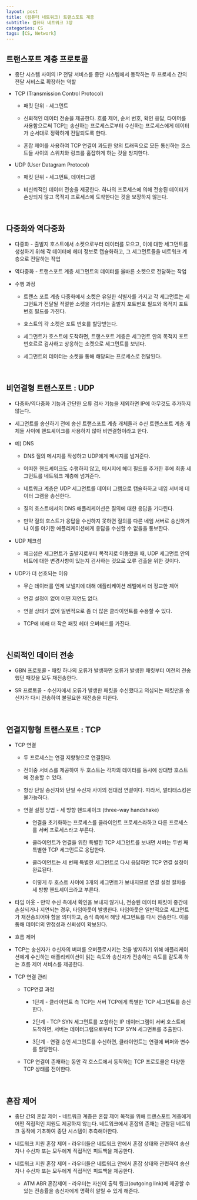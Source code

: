 ```yaml
---
layout: post
title: (컴퓨터 네트워크) 트랜스포트 계층
subtitle: 컴퓨터 네트워크 3장
categories: CS
tags: [CS, Network]
---
```


## 트랜스포트 계층 프로토콜
- 종단 시스템 사이의 IP 전달 서비스를 종단 시스템에서 동작하는 두 프로세스 간의 전달 서비스로 확장하는 역할

- TCP (Transmission Control Protocol)

  - 패킷 단위 - 세그먼트

  - 신뢰적인 데이터 전송을 제공한다. 흐름 제어, 순서 번호, 확인 응답, 타이머를 사용함으로써 TCP는 송신하는 프로세스로부터 수신하는 프로세스에게 데이터가 순서대로 정확하게 전달되도록 한다.

  - 혼잡 제어를 사용하여 TCP 연결이 과도한 양의 트래픽으로 모든 통신하는 호스트들 사이의 스위치와 링크를 홉잡하게 하는 것을 방지한다.

- UDP (User Datagram Protocol)

  - 패킷 단위 - 세그먼트, 데이터그램

  - 비신뢰적인 데이터 전송을 제공한다. 하나의 프로세스에 의해 전송된 데이터가 손상되지 않고 목적지 프로세스에 도착한다는 것을 보장하지 않는다.

 <br>

## 다중화와 역다중화
- 다중화 - 출발지 호스트에서 소켓으로부터 데이터를 모으고, 이에 대한 세그먼트를 생성하기 위해 각 데이터에 헤더 정보로 캡슐화하고, 그 세그먼트들을 네트워크 계층으로 전달하는 작업

- 역다중화 - 트랜스포트 계층 세그먼트의 데이터를 올바른 소켓으로 전달하는 작업

- 수행 과정

  - 트랜스 포트 계층 다중화에서 소켓은 유일한 식별자를 가지고 각 세그먼트는 세그먼트가 전달될 적절한 소켓을 가리키는 출발지 포트번호 필드와 목적지 포트 번호 필드를 가진다.

  - 호스트의 각 소켓은 포트 번호를 할당받는다.

  - 세그먼트가 호스트에 도착하면, 트랜스포트 계층은 세그먼트 안의 목적지 포트 번호르르 검사하고 상응하는 소켓으로 세그먼트를 보낸다.

  - 세그먼트의 데이터는 소켓을 통해 해당되는 프로세스로 전달된다.

 <br>

## 비연결형 트랜스포트 : UDP
- 다중화/역다중화 기능과 간단한 오류 검사 기능을 제외하면 IP에 아무것도 추가하지 않는다.

- 세그먼트를 송신하기 전에 송신 트랜스포트 계층 개체들과 수신 트랜스포트 계층 개체들 사이에 핸드셰이크를 사용하지 않아 비연결형이라고 한다.

- 예) DNS

  - DNS 질의 메시지를 작성하고 UDP에게 메시지를 넘겨준다.

  - 어떠한 핸드셰이크도 수행하지 않고, 메시지에 헤더 필드를 추가한 후에 최종 세그먼트를 네트워크 계층에 넘겨준다.

  - 네트워크 계층은 UDP 세그먼트를 데이터 그램으로 캡슐화하고 네임 서버에 데이터 그램을 송신한다.

  - 질의 호스트에서의 DNS 애플리케이션은 질의에 대한 응답을 기다린다.

  - 만약 질의 호스트가 응답을 수신하지 못하면 질의를 다른 네임 서버로 송신하거나 이를 야기한 애플리케이션에게 응답을 수신할 수 없을을 통보한다.

- UDP 체크섬

  - 체크섬은 세그먼트가 출발지로부터 목적지로 이동했을 때, UDP 세그먼트 안의 비트에 대한 변경사항이 있는지 검사하는 것으로 오류 검출을 위한 것이다.

- UDP가 더 선호되는 이유

  - 무슨 데이터를 언제 보낼지에 대해 애플리케이션 레벨에서 더 정교한 제어

  - 연결 설정이 없어 어떤 지연도 없다.

  - 연결 상태가 없어 일번적으로 좀 더 많은 클라이언트를 수용할 수 있다.

  - TCP에 비해 더 작은 패킷 헤더 오버헤드를 가진다.

 <br>

## 신뢰적인 데이터 전송
- GBN 프로토콜 - 패킷 하나의 오류가 발생하면 오류가 발생한 패킷부터 이전의 전송했던 패킷을 모두 재전송한다.

- SR 프로토콜 - 수신자에서 오류가 발생한 패킷을 수신했다고 의심되는 패킷만을 송신자가 다시 전송하여 불필요한 재전송을 피한다.

 <br>

## 연결지향형 트랜스포트 : TCP
- TCP 연결

  - 두 프로세스는 연결 지향형으로 연결된다.

  - 전이중 서비스를 제공하여 두 호스트는 각자의 데이터를 동시에 상대방 호스트에 전송할 수 있다.

  - 항상 단일 송신자와 단일 수신자 사이의 점대점 연결이다. 따라서, 멀티태스킹은 불가능하다.

  - 연결 설정 방법 - 세 방향 핸드셰이크 (three-way handshake)

    - 연결을 초기화하는 프로세스를 클라이언트 프로세스라하고 다른 프로세스를 서버 프로세스라고 부른다.

    - 클라이언트가 연결을 위한 특별한 TCP 세그먼트를 보내면 서버는 두번 째 특별한 TCP 세그먼트로 응답한다.

    - 클라이언트는 세 번째 특별한 세그먼트로 다시 응답하면 TCP 연결 설정이 완료된다.

    - 이렇게 두 호스트 사이에 3개의 세그먼트가 보내지므로 연결 설정 절차를 세 방향 핸드셰이크라고 부른다.

- 타임 아웃 - 만약 수신 측에서 확인을 보내지 않거나, 전송된 데이터 패킷이 중간에 손실되거나 지연되는 경우, 타임아웃이 발생한다. 타임아웃은 일반적으로 세그먼트가 재전송되어야 함을 의미하고, 송식 측에서 해당 세그먼트를 다시 전송한다. 이를 통해 데이터의 안정성과 신뢰성이 확보된다.

- 흐름 제어 

- TCP는 송신자가 수신자의 버퍼를 오버플로시키는 것을 방지하기 위해 애플리케이션에게 수신하는 애플리케이션이 읽는 속도와 송신자가 전송하는 속도를 같도록 하는 흐름 제어 서비스를 제공한다.

- TCP 연결 관리 

  - TCP연결 과정

    - 1단계 - 클라이언트 측 TCP는 서버 TCP에게 특별한 TCP 세그먼트를 송신한다.

    - 2단계 - TCP SYN 세그먼트를 포함하는 IP 데이터그램이 서버 호스트에 도착하면, 서버는 데이터그램으로부터 TCP SYN 세그먼트를 추출한다.

    - 3단계 - 연결 승인 세그먼트를 수신하면, 클라이언트는 연결에 버퍼와 변수를 할당한다.

  - TCP 연결이 존재하는 동안 각 호스트에서 동작하는 TCP 프로토콜은 다양한 TCP 상태를 전이한다.

 <br>

## 혼잡 제어
- 종단 간의 혼잡 제어 - 네트워크 계층은 혼잡 제어 목적을 위해 트랜스포트 계층에게 어떤 직접적인 지원도 제공하지 않는다. 네트워크에서 혼잡의 존재는 관찰된 네트워크 동작에 기초하여 종단 시스템이 추측해야한다.

- 네트워크 지원 혼잡 제어 - 라우터들은 네트워크 안에서 혼잡 상태와 관련하여 송신자나 수신자 또는 모두에게 직접적인 피트백을 제공한다. 

- 네트워크 지원 혼잡 제어 - 라우터들은 네트워크 안에서 혼잡 상태와 관련하여 송신자나 수신자 또는 모두에게 직접적인 피드백을 제공한다.

  - ATM ABR 혼잡제어 - 라우터는 자신이 출력 링크(outgoing link)에 제공할 수 있는 전송률을 송신자에게 명확히 알릴 수 있게 해준다.

